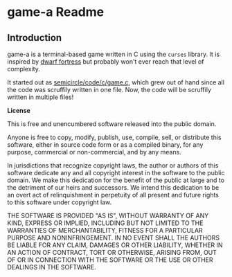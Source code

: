 game-a Readme
=============

Introduction
------------
game-a is a terminal-based game written in C using
the `curses` library. It is inspired by
[dwarf fortress](http://www.bay12games.com/dwarves/)
but probably won't ever reach that level of complexity.

It started out as
[semicircle/code/c/game.c](https://github.com/joshhartigan/semicircle/blob/master/code/c/game.c),
which grew out of hand since all the code was scruffily written in one file.
Now, the code will be scruffily written in multiple files!

**License**

This is free and unencumbered software released into the public domain.

Anyone is free to copy, modify, publish, use, compile, sell, or
distribute this software, either in source code form or as a compiled
binary, for any purpose, commercial or non-commercial, and by any
means.

In jurisdictions that recognize copyright laws, the author or authors
of this software dedicate any and all copyright interest in the
software to the public domain. We make this dedication for the benefit
of the public at large and to the detriment of our heirs and
successors. We intend this dedication to be an overt act of
relinquishment in perpetuity of all present and future rights to this
software under copyright law.

THE SOFTWARE IS PROVIDED "AS IS", WITHOUT WARRANTY OF ANY KIND,
EXPRESS OR IMPLIED, INCLUDING BUT NOT LIMITED TO THE WARRANTIES OF
MERCHANTABILITY, FITNESS FOR A PARTICULAR PURPOSE AND NONINFRINGEMENT.
IN NO EVENT SHALL THE AUTHORS BE LIABLE FOR ANY CLAIM, DAMAGES OR
OTHER LIABILITY, WHETHER IN AN ACTION OF CONTRACT, TORT OR OTHERWISE,
ARISING FROM, OUT OF OR IN CONNECTION WITH THE SOFTWARE OR THE USE OR
OTHER DEALINGS IN THE SOFTWARE.
